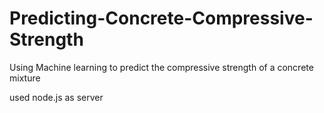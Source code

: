 # Predicting-Concrete-Compressive-Strength
Using Machine learning to predict the compressive strength of a concrete mixture

used node.js as server

